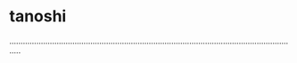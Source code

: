 # tanoshi

.................................................................................................................................